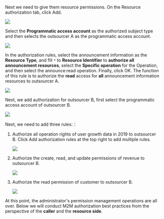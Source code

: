 <IntegrationDetailCard title="Authorize Resources To Programmatic Access Accounts">

Next we need to give them resource permissions. On the Resource authorization tab, click Add.

![](~@imagesEnUs/guides/authorization/m2m-acl-1.png)

Select the **Programmatic access account** as the authorized subject type and then selects the outsourcer A as the programmatic access account.

![](~@imagesEnUs/guides/authorization/m2m-acl-2.png)

In the authorization rules, select the announcement information as the **Resource Type**, and fill `*` to **Resource Identifier** to **authorize all announcement resources**, select the **Specific operation** for the Operation, and then select the announce:read operation. Finally, click OK. The function of this rule is to authorize the **read** access for **all** announcement information resources to outsourcer A.

![](~@imagesEnUs/guides/authorization/m2m-acl-3.png)

Next, we add authorization for outsourcer B, first select the programmatic access account of outsourcer B.

![](~@imagesEnUs/guides/authorization/m2m-acl-4.png)

Next, we need to add three rules:：

1. Authorize all operation rights of user growth data in 2019 to outsourcer B. Click Add authorization rules at the top right to add multiple rules.

   ![](~@imagesEnUs/guides/authorization/m2m-acl-5.png)

2. Authorize the create, read, and update permissions of revenue to outsourcer B.

   ![](~@imagesEnUs/guides/authorization/m2m-acl-6.png)

3. Authorize the read permission of customer to outsourcer B.

   ![](~@imagesEnUs/guides/authorization/m2m-acl-7.png)

At this point, the administrator's permission management operations are all over. Below we will conduct M2M authorization best practices from the perspective of the **caller** and the **resource side**.

</IntegrationDetailCard>
